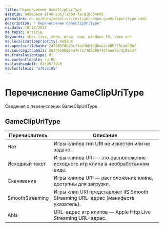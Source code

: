 ```yaml
---
title: Перечисление GameClipUriType
assetID: 945b5ac9-1f4e-5363-1a69-fa7e10c34e05
permalink: en-us/docs/xboxlive/rest/gvr-enum-gameclipuritype.html
description: " Перечисление GameClipUriType"
ms.date: 10/12/2017
ms.topic: article
keywords: xbox live, xbox, игры, uwp, windows 10, xbox one
ms.localizationpriority: medium
ms.openlocfilehash: 2d7689f8b43cffad3bb7dd0acdcb8b525cada0bf
ms.sourcegitcommit: b034650b684a767274d5d88746faeea373c8e34f
ms.translationtype: MT
ms.contentlocale: ru-RU
ms.lasthandoff: 03/06/2019
ms.locfileid: "57628199"
---
```

# <a name="gameclipuritype-enumeration"></a>Перечисление GameClipUriType
Сведения о перечислении GameClipUriType. 
<a id="ID4ET"></a>

 
## <a name="gameclipuritype"></a>GameClipUriType
 
| <b>Перечислитель</b>| <b>Описание</b>| 
| --- | --- | 
| Нет| Игры клипов тип URI не известен или не задано.| 
| Исходный текст| Игры клипов URI — это расположение исходного игр клипа в необработанном виде.| 
| Скачивание| Игры клипов URI — расположение клипа, доступны для загрузки.| 
| SmoothStreaming| Игры клип URI представляет IIS Smooth Streaming URL-адрес (манифеста указатель).| 
| Ahls| URL-адрес игр клипов — Apple Http Live Streaming URL-адрес.| 
  
